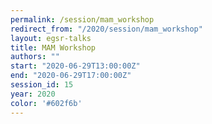```yaml
---
permalink: /session/mam_workshop
redirect_from: "/2020/session/mam_workshop"
layout: egsr-talks
title: MAM Workshop
authors: ""
start: "2020-06-29T13:00:00Z"
end: "2020-06-29T17:00:00Z"
session_id: 15
year: 2020
color: '#602f6b'
---
```

